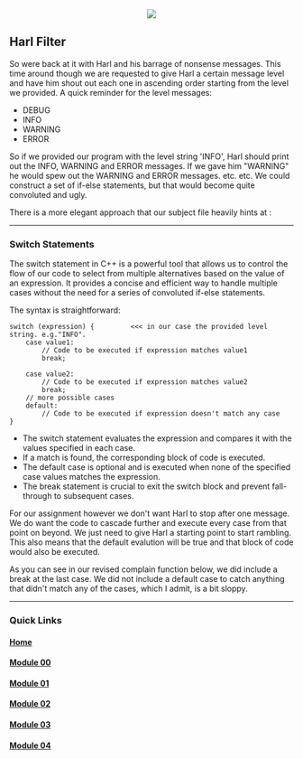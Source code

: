 <div align="center">
  <img src="https://i.imgur.com/9RRWFs4.png">
</div>

## Harl Filter
So were back at it with Harl and his barrage of nonsense messages. This time around though we are requested to give Harl a certain message level and have him shout out each one in ascending order starting from the level we provided.
A quick reminder for the level messages:
- DEBUG
- INFO
- WARNING
- ERROR

So if we provided our program with the level string 'INFO', Harl should print out the INFO, WARNING and ERROR messages. If we gave him "WARNING" he would spew out the WARNING and ERROR messages. etc. etc.
We could construct a set of if-else statements, but that would become quite convoluted and ugly.  

There is a more elegant approach that our subject file heavily hints at :

---

### Switch Statements
The switch statement in C++ is a powerful tool that allows us to control the flow of our code to select from multiple alternatives based on the value of an expression. It provides a concise and efficient way to handle multiple cases without the need for a series of convoluted if-else statements.  

The syntax is straightforward:

```
switch (expression) {         <<< in our case the provided level string. e.g."INFO".
    case value1:
        // Code to be executed if expression matches value1
        break;

    case value2:
        // Code to be executed if expression matches value2
        break;
    // more possible cases
    default:
        // Code to be executed if expression doesn't match any case
}
```
- The switch statement evaluates the expression and compares it with the values specified in each case.
- If a match is found, the corresponding block of code is executed.
- The default case is optional and is executed when none of the specified case values matches the expression.
- The break statement is crucial to exit the switch block and prevent fall-through to subsequent cases.

For our assignment however we don't want Harl to stop after one message. We do want the code to cascade further and execute every case from that point on beyond. We just need to give Harl a starting point to start rambling.
This also means that the default evalution will be true and that block of code would also be executed.
  
As you can see in our revised complain function below, we did include a break at the last case. We did not include a default case to catch anything that didn't match any of the cases, which I admit, is a bit sloppy.

---
### Quick Links  

#### [Home](https://github.com/arommers/CPP_Modules)
#### [Module 00](https://github.com/arommers/CPP_Modules/tree/master/00)

#### [Module 01](https://github.com/arommers/CPP_Modules/tree/master/01)

#### [Module 02](https://github.com/arommers/CPP_Modules/tree/master/02)

#### [Module 03](https://github.com/arommers/CPP_Modules/tree/master/03)

#### [Module 04](https://github.com/arommers/CPP_Modules/tree/master/04)

